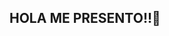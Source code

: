 ## HOLA ME PRESENTO!!👋

<!--
**¡Hola! Soy Brigid, una apasionada por el desarrollo web que decidió cambiar de rumbo después de haber estudiado Geografía. Mi viaje me llevó a Laboratoria, un bootcamp que transformó mi vida al introducirme a un mundo nuevo lleno de desafíos y aprendizajes. Durante mi tiempo en Laboratoria, no solo desarrollé mis habilidades técnicas en HTML, CSS, JavaScript y desarrollo de aplicaciones web, sino que también fortalecí mis life skills, las cuales son esenciales para el éxito en cualquier entorno profesional.

Entre las habilidades blandas que he cultivado, destacan mi capacidad para trabajar en equipo, la empatía en la comunicación, la adaptabilidad ante cambios, y un enfoque proactivo para la resolución de problemas. Soy una persona que valora la colaboración y siempre busca aportar al crecimiento colectivo mientras continúa aprendiendo y mejorando.

- ⚡Fuera del trabajo, soy una amante de los acuarios marinos y disfruto rodearme de la tranquilidad y belleza del mundo submarino. También soy una gran fanática de los perritos y me encanta bailar en mi tiempo libre, lo que me ayuda a mantenerme creativa y con energía positiva.

-🌱Estoy entusiasmada por seguir creciendo en el ámbito del desarrollo web y contribuir a proyectos que marquen una diferencia. Siempre estoy abierta a nuevas oportunidades que me permitan aplicar mis habilidades y aprender algo nuevo.
-->
